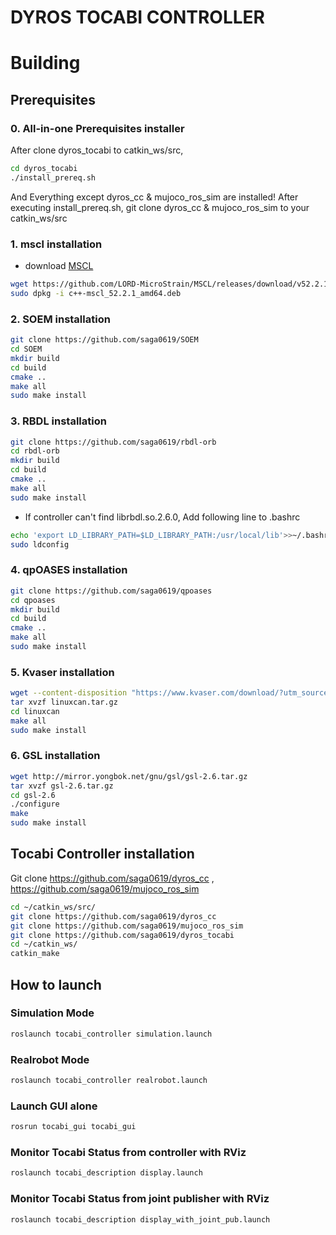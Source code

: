 # DYROS TOCABI CONTROLLER 

# Building
## Prerequisites
### 0. All-in-one Prerequisites installer 
After clone dyros_tocabi to catkin_ws/src, 
```sh
cd dyros_tocabi
./install_prereq.sh
```
And Everything except dyros_cc & mujoco_ros_sim are installed!
After executing install_prereq.sh, git clone dyros_cc & mujoco_ros_sim to your catkin_ws/src


### 1. mscl installation
 * download [MSCL](https://github.com/LORD-MicroStrain/MSCL/releases/download/v52.2.1/c++-mscl_52.2.1_amd64.deb) 
```sh
wget https://github.com/LORD-MicroStrain/MSCL/releases/download/v52.2.1/c++-mscl_52.2.1_amd64.deb
sudo dpkg -i c++-mscl_52.2.1_amd64.deb
```

### 2. SOEM installation
 ```sh
 git clone https://github.com/saga0619/SOEM
 cd SOEM
 mkdir build
 cd build
 cmake ..
 make all
 sudo make install
 ```

### 3. RBDL installation
```sh
git clone https://github.com/saga0619/rbdl-orb
cd rbdl-orb
mkdir build
cd build
cmake ..
make all
sudo make install
```

* If controller can't find librbdl.so.2.6.0, Add following line to .bashrc 
```sh
echo 'export LD_LIBRARY_PATH=$LD_LIBRARY_PATH:/usr/local/lib'>>~/.bashrc
sudo ldconfig
```


### 4. qpOASES installation
```sh
git clone https://github.com/saga0619/qpoases
cd qpoases
mkdir build
cd build
cmake ..
make all
sudo make install
```


### 5. Kvaser installation
```sh
wget --content-disposition "https://www.kvaser.com/download/?utm_source=software&utm_ean=7330130980754&utm_status=latest"
tar xvzf linuxcan.tar.gz
cd linuxcan
make all
sudo make install
```

### 6. GSL installation
```sh
wget http://mirror.yongbok.net/gnu/gsl/gsl-2.6.tar.gz
tar xvzf gsl-2.6.tar.gz
cd gsl-2.6
./configure
make
sudo make install
```

## Tocabi Controller installation
Git clone https://github.com/saga0619/dyros_cc , https://github.com/saga0619/mujoco_ros_sim

```sh
cd ~/catkin_ws/src/
git clone https://github.com/saga0619/dyros_cc
git clone https://github.com/saga0619/mujoco_ros_sim
git clone https://github.com/saga0619/dyros_tocabi
cd ~/catkin_ws/
catkin_make
```

## How to launch
### Simulation Mode 
```sh
roslaunch tocabi_controller simulation.launch
```
### Realrobot Mode
```sh
roslaunch tocabi_controller realrobot.launch
```
### Launch GUI alone
```sh
rosrun tocabi_gui tocabi_gui
```
### Monitor Tocabi Status from controller with RViz
```sh
roslaunch tocabi_description display.launch
```
### Monitor Tocabi Status from joint publisher with RViz
```sh
roslaunch tocabi_description display_with_joint_pub.launch
```



